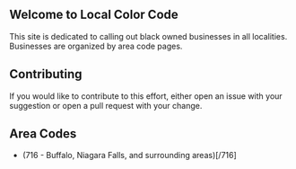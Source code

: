 ## Welcome to Local Color Code

This site is dedicated to calling out black owned businesses in all localities. Businesses are organized by area code pages.

## Contributing

If you would like to contribute to this effort, either open an issue with your suggestion or open a pull request with your change.

## Area Codes

 - (716 - Buffalo, Niagara Falls, and surrounding areas)[/716]

